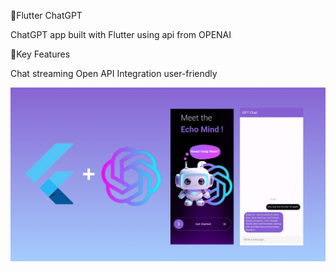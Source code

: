 📢Flutter ChatGPT

ChatGPT app built with Flutter using api from OPENAI

🎯Key Features

Chat streaming
Open API Integration
user-friendly

<img src="https://github.com/mennamohamed97/ChatGPT_Flutter_App/blob/master/pic.png"/> 
